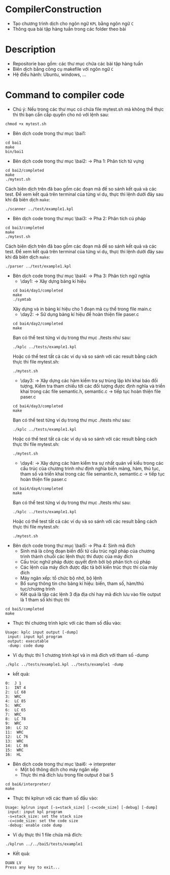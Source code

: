 # CompilerConstruction
+ Tạo chương trình dịch cho ngôn ngữ ```KPL``` bằng ngôn ngữ ```C```
+ Thông qua bài tập hàng tuần trong các folder theo bài
# Description

+ Repositorie bao gồm: các thư mục chứa các bài tập hàng tuần
+ Biên dịch bằng công cụ makefile với ngôn ngữ ```C```
+ Hệ điều hành: Ubuntu, windows, ...

# Command to compiler code
- Chú ý: Nếu trong các thư mục có chứa file mytest.sh mà không thể thực thi thì bạn cần cấp quyền cho nó với lệnh sau: 
```
chmod +x mytest.sh
```
- Bên dịch code trong thư mục \bai1:
```
cd bai1
make
bin/bai1
```
- Bên dịch code trong thư mục \bai2: -> Pha 1: Phân tích từ vựng
```
cd bai2/completed
make
./mytest.sh
```
Cách biên dịch trên đã bao gồm các đoạn mã để so sánh kết quả và các test. Để xem kết quả trên terminal của từng ví dụ, thực thi lệnh dưới đây sau khi đã biên dịch ```make```:
```
./scanner ../test/example1.kpl
```
- Bên dịch code trong thư mục \bai3: -> Pha 2: Phân tích cú pháp
```
cd bai3/completed
make
./mytest.sh
```
Cách biên dịch trên đã bao gồm các đoạn mã để so sánh kết quả và các test. Để xem kết quả trên terminal của từng ví dụ, thực thi lệnh dưới đây sau khi đã biên dịch ```make```:
```
./parser ../test/example1.kpl
```
- Bên dịch code trong thư mục \bai4: -> Pha 3: Phân tích ngữ nghĩa
  + \day1: -> Xây dựng bảng kí hiệu
  ```
  cd bai4/day1/completed
  make
  ./symtab
  ```
  Xây dựng và in bảng kí hiệu cho 1 đoạn mã cụ thể  trong file main.c
  + \day2: -> Sử dụng bảng kí hiệu để hoàn thiện file paser.c
  ```
  cd bai4/day2/completed
  make
  ```
  Bạn có thể test từng ví dụ trong thư mục ./tests như sau:
  ```
  ./kplc ../tests/example1.kpl
  ```
  Hoặc có thể test tất cả các ví dụ và so sánh với các result bằng cách thực thi file mytest.sh:
  ```
  ./mytest.sh
  ```
  + \day3: -> Xây dựng các hàm kiểm tra sự trùng lặp khi khai báo đối tượng, Kiểm tra tham chiếu tới các đối tượng được định nghĩa và triển khai trong các file semantic.h, semantic.c -> tiếp tục hoàn thiện file paser.c
  ```
  cd bai4/day3/completed
  make
  ```
  Bạn có thể test từng ví dụ trong thư mục ./tests như sau:
  ```
  ./kplc ../tests/example1.kpl
  ```
  Hoặc có thể test tất cả các ví dụ và so sánh với các result bằng cách thực thi file mytest.sh:
  ```
  ./mytest.sh
  ```
  + \day4: -> Xây dựng các hàm kiểm tra sự nhất quán về kiểu trong các cấu trúc của chương trình như định nghĩa biến mảng, hàm, thủ tục, tham số và triển khai trong các file semantic.h, semantic.c -> tiếp tục hoàn thiện file paser.c
  ```
  cd bai4/day4/completed
  make
  ```
  Bạn có thể test từng ví dụ trong thư mục ./tests như sau:
  ```
  ./kplc ../tests/example1.kpl
  ```
  Hoặc có thể test tất cả các ví dụ và so sánh với các result bằng cách thực thi file mytest.sh:
  ```
  ./mytest.sh
  ```
- Bên dịch code trong thư mục \bai5: -> Pha 4: Sinh mã đích
  + Sinh mã là công đoạn biến đổi từ cấu trúc ngữ pháp của chương trình thành chuỗi các lệnh thực thi được của máy đích
  + Cấu trúc nghữ pháp được quyết định bởi bộ phân tích cú pháp
  + Các lệnh của máy đích được đặc tả bởi kiến trúc thực thi của máy đích
  + Máy ngăn xếp: tổ chức bộ nhớ, bộ lệnh
  + Bổ sung thông tin cho bảng kí hiệu: biến, tham số, hàm/thủ tục/chương trình
  + Kết quả là tập các lệnh 3 địa địa chỉ hay mã đích lưu vào file output là 1 tham số khi thực thi
```
cd bai5/completed
make
```
  + Thực thi chương trình kplc với các tham số đầu vào: 
  ```
  Usage: kplc input output [-dump]
   input: input kpl program
   output: executable
   -dump: code dump
  ```
  + Ví dụ thực thi 1 chương trình kpl và in mã đích với tham số -dump
  ```
  ./kplc ../tests/example1.kpl ../tests/example1 -dump
  ```
  + kết quả:
  ```
  0:  J 1
  1:  INT 4
  2:  LC 68
  3:  WRC
  4:  LC 85
  5:  WRC
  6:  LC 65
  7:  WRC
  8:  LC 78
  9:  WRC
  10:  LC 32
  11:  WRC
  12:  LC 76
  13:  WRC
  14:  LC 86
  15:  WRC
  16:  HL
  ```
- Bên dịch code trong thư mục \bai6: -> interpreter
  + Một bộ thông dịch cho máy ngăn xếp
  + Thực thi mã đích lưu trong file output ở bai 5
```
cd bai6/interpreter/
make
```
  + Thực thi kplrun với các tham số đầu vào: 
  ```
  Usage: kplrun input [-s=stack_size] [-c=code_size] [-debug] [-dump]
   input: input kpl program
   -s=stack_size: set the stack size
   -c=code_size: set the code size
   -debug: enable code dump
  ```
  + Ví dụ thực thi 1 file chứa mã đích:
  ```
  ./kplrun ../../bai5/tests/example1
  ```
  + Kết quả:
  ```
  DUAN LV
  Press any key to exit...
  ```